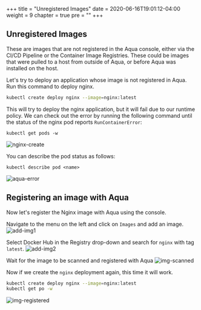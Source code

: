 +++
title = "Unregistered Images"
date = 2020-06-16T19:01:12-04:00
weight = 9
chapter = true
pre = "<b></b>"
+++

## Unregistered Images
These are images that are not registered in the Aqua console, either via the CI/CD Pipeline or the Container Image Registries. These could be images that were pulled to a host from outside of Aqua, or before Aqua was installed on the host.

Let's try to deploy an application whose image is not registered in Aqua. Run this command to deploy nginx.
```bash
kubectl create deploy nginx --image=nginx:latest
```

This will try to deploy the nginx application, but it will fail due to our runtime policy. We can check out the error by running the following command until the status of the nginx pod reports ```RunContainerError```:
```shell
kubectl get pods -w
```

![nginx-create](/images/runtime_security/nginx-create.png)

You can describe the pod status as follows:
```shell
kubectl describe pod <name>
```

![aqua-error](/images/runtime_security/aqua-error.png)

## Registering an image with Aqua
Now let's register the Nginx image with Aqua using the console.

Navigate to the menu on the left and click on ```Images``` and add an image.
![add-img1](/images/runtime_security/add-img.png)

Select Docker Hub in the Registry drop-down and search for ```nginx``` with tag ```latest```.
![add-img2](/images/runtime_security/add-img2.png)

Wait for the image to be scanned and registered with Aqua
![img-scanned](/images/runtime_security/img-scanned.png)

Now if we create the ```nginx``` deployment again, this time it will work.
```bash
kubectl create deploy nginx --image=nginx:latest
kubectl get po -w
```
![img-registered](/images/runtime_security/img-registered.png)
